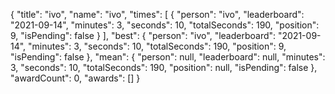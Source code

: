 {
  "title": "ivo",
  "name": "ivo",
  "times": [
    {
      "person": "ivo",
      "leaderboard": "2021-09-14",
      "minutes": 3,
      "seconds": 10,
      "totalSeconds": 190,
      "position": 9,
      "isPending": false
    }
  ],
  "best": {
    "person": "ivo",
    "leaderboard": "2021-09-14",
    "minutes": 3,
    "seconds": 10,
    "totalSeconds": 190,
    "position": 9,
    "isPending": false
  },
  "mean": {
    "person": null,
    "leaderboard": null,
    "minutes": 3,
    "seconds": 10,
    "totalSeconds": 190,
    "position": null,
    "isPending": false
  },
  "awardCount": 0,
  "awards": []
}